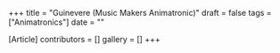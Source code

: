 +++
title = "Guinevere (Music Makers Animatronic)"
draft = false
tags = ["Animatronics"]
date = ""

[Article]
contributors = []
gallery = []
+++